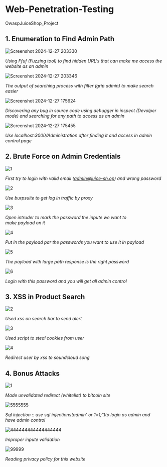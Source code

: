 # Web-Penetration-Testing
OwaspJuiceShop_Project




## 1. Enumeration to Find Admin Path





![Screenshot 2024-12-27 203330](https://github.com/user-attachments/assets/a89661fd-a4fd-4305-b488-a2169c95bd55)


*Using Ffuf (Fuzzing tool) to find hidden URL's that can make me access the website as an admin*


![Screenshot 2024-12-27 203346](https://github.com/user-attachments/assets/3869c20c-3206-4043-9f6a-3544ed10103d)


*The output of searching process with filter (grip admin) to make search easier*


![Screenshot 2024-12-27 175624](https://github.com/user-attachments/assets/299e9b0e-3b01-4bc8-968a-625709c9f870)


*Discovering any bug in source code using debugger in inspect (Devolper mode) and searching for any path to access as an admin*


![Screenshot 2024-12-27 175455](https://github.com/user-attachments/assets/0f3c01d7-4295-40ef-a3b4-d759935282ea)


*Use localhost:3000/Administration after finding it and access in admin control page*


## 2. Brute Force on Admin Credentials





![1](https://github.com/user-attachments/assets/972a378b-62d2-41ea-ad86-154b704871c9)


*First try to login with valid email (admin@juice-sh.op) and wrong password*


![2](https://github.com/user-attachments/assets/54847e6e-64e9-4b83-b506-449ce2dd29e2)


*Use burpsuite  to get log in traffic by proxy*


![3](https://github.com/user-attachments/assets/b38e909f-3539-4831-9daa-e5504818f409)


*Open intruder to mark the password the inpute we want to make payload on it*


![4](https://github.com/user-attachments/assets/3b738d2e-255e-403e-8606-a377fc00c52d)


*Put in the payload par the passwords you want to use it in payload*


![5](https://github.com/user-attachments/assets/989f567f-c1bd-49dc-b110-b38b917d1acd)


*The payload with large path response is the right password*


![6](https://github.com/user-attachments/assets/c67d7e96-dc57-467b-ae65-2ca642e27365)


*Login with this password and you will get all admin control*


## 3. XSS in Product Search




![2](https://github.com/user-attachments/assets/1e43a935-a905-4565-bc57-be5d3e45a35e)


*Used xss on search bar to send alert*


![3](https://github.com/user-attachments/assets/9f9f7508-3d8d-441b-80ea-99f8ea1d0610)


*Used script to steal cookies from user*


![4](https://github.com/user-attachments/assets/47561287-c7e4-4280-9030-d635cceefc08)


*Redirect user by xss to soundcloud song*


## 4. Bonus Attacks


![1](https://github.com/user-attachments/assets/68392522-d557-49ee-8779-dc79a43c3c04)


*Made unvalidated redirect (whitelist) to bitcoin site*


![5555555](https://github.com/user-attachments/assets/5a7296d2-f655-4127-96b6-5039f274fbc5)


*Sql injection :: use sql injections(admin' or 1=1;")to login as admin and have admin control*


![444444444444444444](https://github.com/user-attachments/assets/13e8b7bd-9347-42cc-ab1f-a8d3e43f1e73)


*Improper inpute validation*


![99999](https://github.com/user-attachments/assets/528a3fdc-29f3-4e6f-a825-075cf56c2dca)


*Reading privacy policy for this website*



